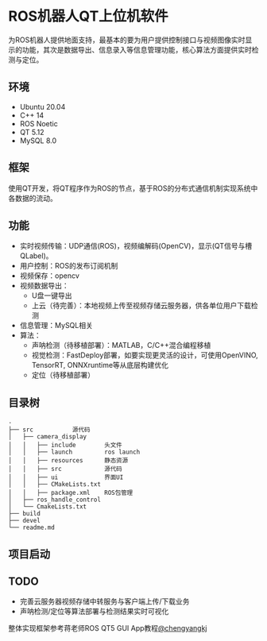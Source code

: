 # ROS机器人QT上位机软件
为ROS机器人提供地面支持，最基本的要为用户提供控制接口与视频图像实时显示的功能，其次是数据导出、信息录入等信息管理功能，核心算法方面提供实时检测与定位。

## 环境
- Ubuntu 20.04  
- C++ 14
- ROS Noetic  
- QT 5.12  
- MySQL 8.0  

## 框架
  使用QT开发，将QT程序作为ROS的节点，基于ROS的分布式通信机制实现系统中各数据的流动。

## 功能
  - 实时视频传输：UDP通信(ROS)，视频编解码(OpenCV)，显示(QT信号与槽 QLabel)。
  - 用户控制：ROS的发布订阅机制
  - 视频保存：opencv
  - 视频数据导出：
     - U盘一键导出
     - 上云（待完善）：本地视频上传至视频存储云服务器，供各单位用户下载检测
  - 信息管理：MySQL相关
  - 算法：
     - 声呐检测（待移植部署）：MATLAB，C/C++混合编程移植
     - 视觉检测：FastDeploy部署，如要实现更灵活的设计，可使用OpenVINO, TensorRT, ONNXruntime等从底层构建优化
     - 定位（待移植部署）
## 目录树
```
.
├── src           源代码
│   ├── camera_display
│   │   ├── include        头文件
│   │   ├── launch         ros launch
│   │   ├── resources      静态资源
│   │   ├── src            源代码
│   │   ├── ui             界面UI
│   │   ├── CMakeLists.txt
│   │   ├── package.xml    ROS包管理
│   ├── ros_handle_control
│   └── CmakeLists.txt
├── build           
├── devel
└── readme.md
```

## 项目启动
## TODO
- 完善云服务器视频存储中转服务与客户端上传/下载业务
- 声呐检测/定位等算法部署与检测结果实时可视化

整体实现框架参考蒋老师ROS QT5 GUI App教程[@chengyangkj](https://github.com/chengyangkj/Ros_Qt5_Gui_App)
